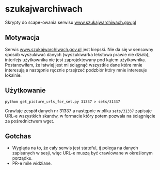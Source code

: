 # szukajwarchiwach

Skrypty do scape-owania serwisu www.szukajwarchiwach.gov.pl

## Motywacja

Serwis www.szukajwarchiwach.gov.pl jest kiepski. Nie da się w sensowny sposób wyszukiwać danych (wyszukiwarka tekstowa
prawie nie działa), interfejs użytkownika nie jest zaprojektowany pod kątem użytkownika. Postanowiłem, że łatwiej jest
mi ściągnąć wszystkie dane które mnie interesują a następnie ręcznie przejrzeć podzbiór który mnie interesuje lokalnie.

## Użytkowanie

```
python get_picture_urls_for_set.py 31337 > sets/31337
```

Crawluje zespół danych nr 31337 a następnie w pliku `sets/31337` zapisuje URL-e wszystkich skanów, w formacie który
potem pozwala na ściągnięcie za pośrednictwem wget.

## Gotchas

* Wygląda na to, że cały serwis jest stateful, tj polega na danych zapisanych w sesji, więc URL-e muszą być crawlowane
  w określonym porządku.
* PR-e mile widziane.

